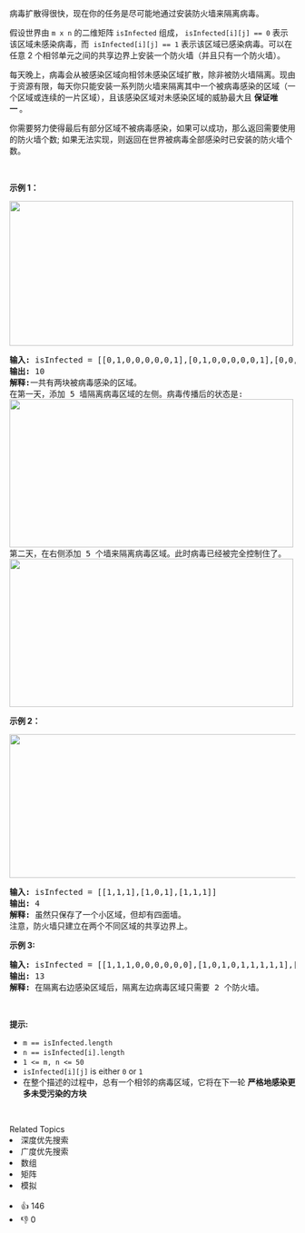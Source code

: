 <p>病毒扩散得很快，现在你的任务是尽可能地通过安装防火墙来隔离病毒。</p>

<p>假设世界由&nbsp;<code>m x n</code>&nbsp;的二维矩阵&nbsp;<code>isInfected</code>&nbsp;组成，&nbsp;<code>isInfected[i][j] == 0</code>&nbsp;表示该区域未感染病毒，而 &nbsp;<code>isInfected[i][j] == 1</code>&nbsp;表示该区域已感染病毒。可以在任意 2 个相邻单元之间的共享边界上安装一个防火墙（并且只有一个防火墙）。</p>

<p>每天晚上，病毒会从被感染区域向相邻未感染区域扩散，除非被防火墙隔离。现由于资源有限，每天你只能安装一系列防火墙来隔离其中一个被病毒感染的区域（一个区域或连续的一片区域），且该感染区域对未感染区域的威胁最大且 <strong>保证唯一&nbsp;</strong>。</p>

<p>你需要努力使得最后有部分区域不被病毒感染，如果可以成功，那么返回需要使用的防火墙个数; 如果无法实现，则返回在世界被病毒全部感染时已安装的防火墙个数。</p>

<p>&nbsp;</p>

<p><strong>示例 1：</strong></p>

<p><img src="https://assets.leetcode.com/uploads/2021/06/01/virus11-grid.jpg" style="height: 255px; width: 500px;" /></p>

<pre>
<strong>输入:</strong> isInfected = [[0,1,0,0,0,0,0,1],[0,1,0,0,0,0,0,1],[0,0,0,0,0,0,0,1],[0,0,0,0,0,0,0,0]]
<strong>输出:</strong> 10
<strong>解释:</strong>一共有两块被病毒感染的区域。
在第一天，添加 5 墙隔离病毒区域的左侧。病毒传播后的状态是:
<img src="https://assets.leetcode.com/uploads/2021/06/01/virus12edited-grid.jpg" style="height: 261px; width: 500px;" />
第二天，在右侧添加 5 个墙来隔离病毒区域。此时病毒已经被完全控制住了。
<img src="https://assets.leetcode.com/uploads/2021/06/01/virus13edited-grid.jpg" style="height: 261px; width: 500px;" />
</pre>

<p><strong>示例 2：</strong></p>

<p><img src="https://assets.leetcode.com/uploads/2021/06/01/virus2-grid.jpg" style="height: 253px; width: 653px;" /></p>

<pre>
<strong>输入:</strong> isInfected = [[1,1,1],[1,0,1],[1,1,1]]
<strong>输出:</strong> 4
<strong>解释:</strong> 虽然只保存了一个小区域，但却有四面墙。
注意，防火墙只建立在两个不同区域的共享边界上。
</pre>

<p><strong>示例&nbsp;3:</strong></p>

<pre>
<strong>输入:</strong> isInfected = [[1,1,1,0,0,0,0,0,0],[1,0,1,0,1,1,1,1,1],[1,1,1,0,0,0,0,0,0]]
<strong>输出:</strong> 13
<strong>解释:</strong> 在隔离右边感染区域后，隔离左边病毒区域只需要 2 个防火墙。
</pre>

<p>&nbsp;</p>

<p><strong>提示:</strong></p>

<ul> 
 <li><code>m ==&nbsp;isInfected.length</code></li> 
 <li><code>n ==&nbsp;isInfected[i].length</code></li> 
 <li><code>1 &lt;= m, n &lt;= 50</code></li> 
 <li><code>isInfected[i][j]</code>&nbsp;is either&nbsp;<code>0</code>&nbsp;or&nbsp;<code>1</code></li> 
 <li>在整个描述的过程中，总有一个相邻的病毒区域，它将在下一轮 <strong>严格地感染更多未受污染的方块</strong>&nbsp;</li> 
</ul>

<p>&nbsp;</p>

<div><div>Related Topics</div><div><li>深度优先搜索</li><li>广度优先搜索</li><li>数组</li><li>矩阵</li><li>模拟</li></div></div><br><div><li>👍 146</li><li>👎 0</li></div>